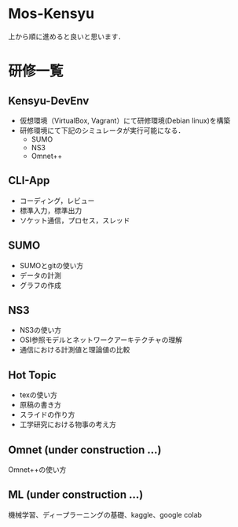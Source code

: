 # Mos-Kensyu

上から順に進めると良いと思います．

# 研修一覧

## Kensyu-DevEnv
- 仮想環境（VirtualBox, Vagrant）にて研修環境(Debian linux)を構築
- 研修環境にて下記のシミュレータが実行可能になる．
  - SUMO
  - NS3
  - Omnet++

## CLI-App
- コーディング，レビュー
- 標準入力，標準出力
- ソケット通信，プロセス，スレッド

## SUMO
- SUMOとgitの使い方
- データの計測
- グラフの作成

## NS3
- NS3の使い方
- OSI参照モデルとネットワークアーキテクチャの理解
- 通信における計測値と理論値の比較


## Hot Topic
- texの使い方
- 原稿の書き方
- スライドの作り方
- 工学研究における物事の考え方

## Omnet (under construction ...)
Omnet++の使い方

## ML (under construction ...)
機械学習、ディープラーニングの基礎、kaggle、google colab
